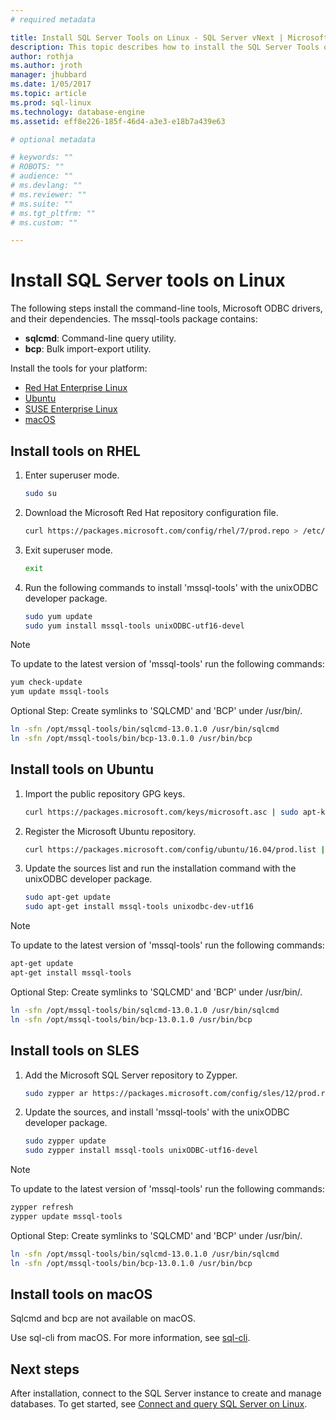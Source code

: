 ```yaml
---
# required metadata

title: Install SQL Server Tools on Linux - SQL Server vNext | Microsoft Docs
description: This topic describes how to install the SQL Server Tools on Linux.
author: rothja 
ms.author: jroth 
manager: jhubbard
ms.date: 1/05/2017
ms.topic: article
ms.prod: sql-linux
ms.technology: database-engine
ms.assetid: eff8e226-185f-46d4-a3e3-e18b7a439e63

# optional metadata

# keywords: ""
# ROBOTS: ""
# audience: ""
# ms.devlang: ""
# ms.reviewer: ""
# ms.suite: ""
# ms.tgt_pltfrm: ""
# ms.custom: ""

---
```

# Install SQL Server tools on Linux

The following steps install the command-line tools, Microsoft ODBC drivers, and their dependencies. The mssql-tools package contains:

- **sqlcmd**: Command-line query utility.
- **bcp**: Bulk import-export utility.

Install the tools for your platform:

- [Red Hat Enterprise Linux](#RHEL)
- [Ubuntu](#ubuntu)
- [SUSE Enterprise Linux](#SLES)
- [macOS](#macos)

## <a name="RHEL">Install tools on RHEL</a>

1. Enter superuser mode.

   ```bash
   sudo su
   ```

1. Download the Microsoft Red Hat repository configuration file.

   ```bash
   curl https://packages.microsoft.com/config/rhel/7/prod.repo > /etc/yum.repos.d/msprod.repo
   ```

1. Exit superuser mode.

   ```bash
   exit
   ```

1. Run the following commands to install 'mssql-tools' with the unixODBC developer package.

   ```bash
   sudo yum update
   sudo yum install mssql-tools unixODBC-utf16-devel
   ```

> [!Note] 
> To update to the latest version of 'mssql-tools' run the following commands:
>    ```bash
>   yum check-update
>   yum update mssql-tools
>   ```

Optional Step: Create symlinks to 'SQLCMD' and 'BCP' under /usr/bin/.

   ```bash
   ln -sfn /opt/mssql-tools/bin/sqlcmd-13.0.1.0 /usr/bin/sqlcmd 
   ln -sfn /opt/mssql-tools/bin/bcp-13.0.1.0 /usr/bin/bcp
   ```


## <a name="ubuntu">Install tools on Ubuntu</a>

1. Import the public repository GPG keys.

   ```bash
   curl https://packages.microsoft.com/keys/microsoft.asc | sudo apt-key add -
   ```

1. Register the Microsoft Ubuntu repository.

   ```bash
   curl https://packages.microsoft.com/config/ubuntu/16.04/prod.list | sudo tee /etc/apt/sources.list.d/msprod.list
   ```

1. Update the sources list and run the installation command with the unixODBC developer package.

   ```bash
   sudo apt-get update 
   sudo apt-get install mssql-tools unixodbc-dev-utf16
   ```

> [!Note] 
> To update to the latest version of 'mssql-tools' run the following commands:
>    ```bash
>   apt-get update 
>   apt-get install mssql-tools 
>   ```

Optional Step: Create symlinks to 'SQLCMD' and 'BCP' under /usr/bin/.

   ```bash
   ln -sfn /opt/mssql-tools/bin/sqlcmd-13.0.1.0 /usr/bin/sqlcmd 
   ln -sfn /opt/mssql-tools/bin/bcp-13.0.1.0 /usr/bin/bcp
   ```

## <a name="SLES">Install tools on SLES</a>


1. Add the Microsoft SQL Server repository to Zypper.

   ```bash
   sudo zypper ar https://packages.microsoft.com/config/sles/12/prod.repo 
   ```

1. Update the sources, and install 'mssql-tools' with the unixODBC developer package.

   ```bash
   sudo zypper update
   sudo zypper install mssql-tools unixODBC-utf16-devel
   ```

> [!Note] 
> To update to the latest version of 'mssql-tools' run the following commands:
>    ```bash
>   zypper refresh
>   zypper update mssql-tools
>   ```

Optional Step: Create symlinks to 'SQLCMD' and 'BCP' under /usr/bin/.

   ```bash
   ln -sfn /opt/mssql-tools/bin/sqlcmd-13.0.1.0 /usr/bin/sqlcmd 
   ln -sfn /opt/mssql-tools/bin/bcp-13.0.1.0 /usr/bin/bcp
   ```


## <a name="macos">Install tools on macOS</a>

Sqlcmd and bcp are not available on macOS. 

Use sql-cli from macOS. For more information, see [sql-cli](https://www.npmjs.com/package/sql-cli).  

## Next steps

After installation, connect to the SQL Server instance to create and manage databases. To get started, see [Connect and query SQL Server on Linux](sql-server-linux-connect-and-query-sqlcmd.md).

